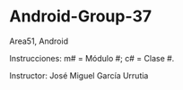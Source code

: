 # Android-Group-37

Area51, Android

Instrucciones: m# = Módulo #; c# = Clase #.

Instructor: José Miguel García Urrutia
